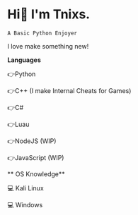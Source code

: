 # Hi👋 I'm **Tnixs.** 
`A Basic Python Enjoyer`

I love make something new!

**Languages**

👉Python
 
👉C++ (I make Internal Cheats for Games)

👉C# 

👉Luau

👉NodeJS (WIP)

👉JavaScript (WIP)
 
** OS Knowledge**

💻 Kali Linux

💻 Windows

